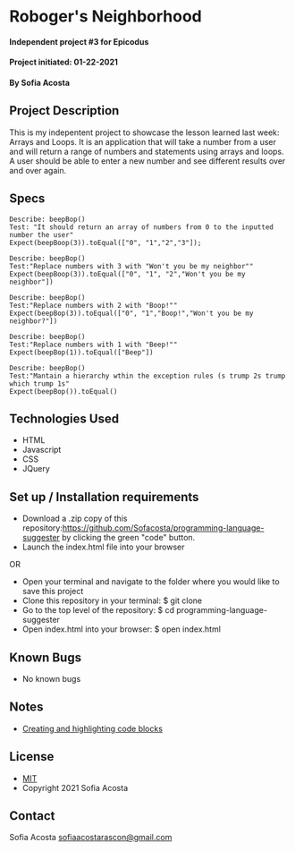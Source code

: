 # Roboger's Neighborhood
#### Independent project #3 for Epicodus 
#### Project initiated: 01-22-2021
#### By Sofia Acosta 
## Project Description
This is my indepentent project to showcase the lesson learned last week: Arrays and Loops. It is an application that will take a number from a user and will return a range of numbers and statements using arrays and loops. A user should be able to enter a new number and see different results over and over again. 
## Specs

```
Describe: beepBop()
Test: "It should return an array of numbers from 0 to the inputted number the user"
Expect(beepBoop(3)).toEqual(["0", "1","2","3"]);

Describe: beepBop()
Test:"Replace numbers with 3 with "Won't you be my neighbor""  
Expect(beepBoop(3)).toEqual(["0", "1", "2","Won't you be my neighbor"])

Describe: beepBop()
Test:"Replace numbers with 2 with "Boop!""
Expect(beepBop(3)).toEqual(["0", "1","Boop!","Won't you be my neighbor?"])

Describe: beepBop()
Test:"Replace numbers with 1 with "Beep!""
Expect(beepBop(1)).toEqual(["Beep"])

Describe: beepBop()
Test:"Mantain a hierarchy wthin the exception rules (s trump 2s trump which trump 1s"
Expect(beepBop()).toEqual()

```

## Technologies Used
* HTML
* Javascript
* CSS
* JQuery
## Set up / Installation requirements
* Download a .zip copy of this repository:https://github.com/Sofacosta/programming-language-suggester by clicking the green "code" button. 
* Launch the index.html file into your browser
 
OR
 
* Open your terminal and navigate to the folder where you would like to save this project
* Clone this repository in your terminal: $ git clone
* Go to the top level of the repository: $ cd programming-language-suggester
* Open index.html into your browser: $ open index.html

## Known Bugs 
* No known bugs
## Notes
* [Creating and highlighting code blocks](https://docs.github.com/en/github/writing-on-github/creating-and-highlighting-code-blocks)
## License
* [MIT](https://choosealicense.com/licenses/mit)
* Copyright 2021 Sofia Acosta
## Contact
Sofia Acosta sofiaacostarascon@gmail.com
